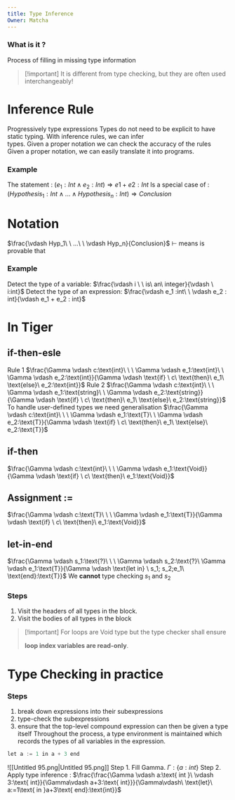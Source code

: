 ```yaml
---
title: Type Inference
Owner: Matcha
---
```

### What is it ?
Process of filling in missing type information

> [!important] It is different from type checking, but they are often used interchangeably!
  
# Inference Rule
Progressively type expressions
Types do not need to be explicit to have static typing. With inference rules, we can infer  
types.
Given a proper notation we can check the accuracy of the rules  
Given a proper notation, we can easily translate it into programs.
### Example
The statement :
$(e_1: Int ∧ e_2: Int) \Longrightarrow e1 + e2: Int$
Is a special case of :
$(Hypothesis_1: Int ∧ . . . ∧ Hypothesis_n: Int) \Longrightarrow Conclusion$
# Notation
$\frac{\vdash Hyp_1\ \ ...\ \ \vdash Hyp_n}{Conclusion}$
$\vdash$ means is provable that
### Example
Detect the type of a variable:
$\frac{\vdash i \ \ is\ an\ integer}{\vdash \ i:int}$
Detect the type of an expression:
$\frac{\vdash e_1 :int\ \ \vdash e_2 : int}{\vdash e_1 + e_2 : int}$
  
# In Tiger
## if-then-esle
Rule 1
$\frac{\Gamma \vdash c:\text{int}\ \ \ \Gamma \vdash e_1:\text{int}\ \ \Gamma \vdash e_2:\text{int}}{\Gamma \vdash \text{if} \ c\ \text{then}\ e_1\ \text{else}\ e_2:\text{int}}$
Rule 2
$\frac{\Gamma \vdash c:\text{int}\ \ \ \Gamma \vdash e_1:\text{string}\ \ \Gamma \vdash e_2:\text{string}}{\Gamma \vdash \text{if} \ c\ \text{then}\ e_1\ \text{else}\ e_2:\text{string}}$
To handle user-defined types we need generalisation
$\frac{\Gamma \vdash c:\text{int}\ \ \ \Gamma \vdash e_1:\text{T}\ \ \Gamma \vdash e_2:\text{T}}{\Gamma \vdash \text{if} \ c\ \text{then}\ e_1\ \text{else}\ e_2:\text{T}}$
## if-then
$\frac{\Gamma \vdash c:\text{int}\ \ \ \Gamma \vdash e_1:\text{Void}}{\Gamma \vdash \text{if} \ c\ \text{then}\ e_1:\text{Void}}$
## Assignment :=
$\frac{\Gamma \vdash c:\text{T}\ \ \ \Gamma \vdash e_1:\text{T}}{\Gamma \vdash \text{if} \ c\ \text{then}\ e_1:\text{Void}}$
## let-in-end
$\frac{\Gamma \vdash s_1:\text{?}\ \ \ \Gamma \vdash s_2:\text{?}\ \Gamma \vdash e_1:\text{T}}{\Gamma \vdash \text{let in} \ s_1; s_2;e_1\ \text{end}:\text{T}}$
We **cannot** type checking $s_1$ and $s_2$
### Steps
1. Visit the headers of all types in the block.
2. Visit the bodies of all types in the block
  

> [!important] For loops are Void type but the type checker shall ensure
> 
> **loop index variables are read-only**.
  
# Type Checking in practice
### Steps
1. break down expressions into their subexpressions
2. type-check the subexpressions
3. ensure that the top-level compound expression can then be given a type itself
Throughout the process, a type environment is maintained which records the types of all variables in the expression.
```C
let a := 1 in a + 3 end
```
![[Untitled 95.png|Untitled 95.png]]
Step 1. Fill Gamma. $\Gamma :\{a:int\}$
Step 2. Apply type inference :
$\frac{\frac{\Gamma \vdash a:\text{ int }\ \vdash 3:\text{ int}}{\Gamma\vdash a+3:\text{ int}}}{\Gamma\vdash\ \text{let}\ a:=1\text{ in }a+3\text{ end}:\text{int}}$